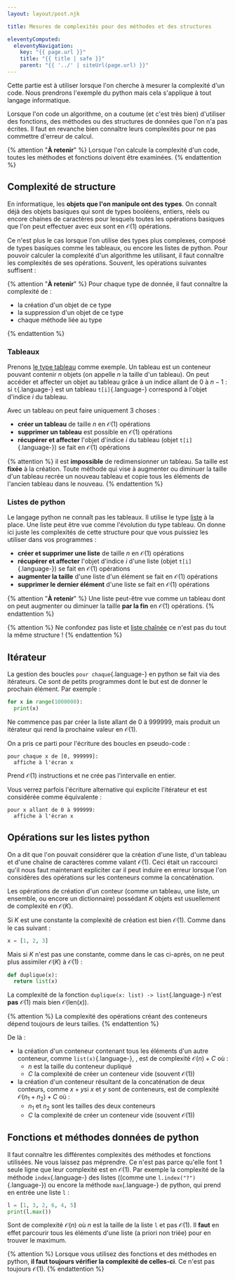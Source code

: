```yaml
---
layout: layout/post.njk

title: Mesures de complexités pour des méthodes et des structures

eleventyComputed:
  eleventyNavigation:
    key: "{{ page.url }}"
    title: "{{ title | safe }}"
    parent: "{{ '../' | siteUrl(page.url) }}"
---
```


Cette partie est à utiliser lorsque l'on cherche à mesurer la complexité d'un code. Nous prendrons l'exemple du python mais cela s'applique à tout langage informatique.

Lorsque l'on code un algorithme, on a coutume (et c'est très bien) d'utiliser des fonctions, des méthodes ou des structures de données que l'on n'a pas écrites. Il faut en revanche bien connaître leurs complexités pour ne pas commettre d'erreur de calcul.

{% attention "**À retenir**" %}
Lorsque l'on calcule la complexité d'un code, toutes les méthodes et fonctions doivent être examinées.
{% endattention %}

## Complexité de structure

En informatique, les **objets que l'on manipule ont des types**. On connaît déjà des objets basiques qui sont de types booléens, entiers, réels ou encore chaines de caractères pour lesquels toutes les opérations basiques que l'on peut effectuer avec eux sont en $\mathcal{O}(1)$ opérations.

Ce n'est plus le cas lorsque l'on utilise des types plus complexes, composé de types basiques comme les tableaux, ou encore les listes de python. Pour pouvoir calculer la complexité d'un algorithme les utilisant, il faut connaître les complexités de ses opérations. Souvent, les opérations suivantes suffisent :

{% attention "**À retenir**" %}
Pour chaque type de donnée, il faut connaître la complexité de :

- la création d'un objet de ce type
- la suppression d'un objet de ce type
- chaque méthode liée au type

{% endattention %}

### Tableaux

Prenons [le type tableau](../../écrire-algorithmes/pseudo-code/#tableaux) comme exemple. Un tableau est un conteneur pouvant contenir $n$ objets (on appelle $n$ la taille d'un tableau). On peut accéder et affecter un objet au tableau grâce à un indice allant de $0$ à $n-1$ : si `t`{.language-} est un tableau `t[i]`{.language-} correspond à l'objet d'indice $i$ du tableau.

Avec un tableau on peut faire uniquement 3 choses :

- **créer un tableau** de taille $n$ en $\mathcal{O}(1)$ opérations
- **supprimer un tableau** est possible en $\mathcal{O}(1)$ opérations
- **récupérer et affecter** l'objet d'indice $i$ du tableau (objet `t[i]`{.language-}) se fait en $\mathcal{O}(1)$ opérations

{% attention %}
il est **impossible** de redimensionner un tableau. Sa taille est **fixée** à la création. Toute méthode qui vise à augmenter ou diminuer la taille d'un tableau recrée un nouveau tableau et copie tous les éléments de l'ancien tableau dans le nouveau.
{% endattention %}

### Listes de python

Le langage python ne connaît pas les tableaux. Il utilise le type [liste](https://docs.python.org/fr/3/tutorial/introduction.html#lists) à la place. Une liste peut être vue comme l'évolution du type tableau. On donne ici juste les complexités de cette structure pour que vous puissiez les utiliser dans vos programmes :

- **créer et supprimer une liste** de taille $n$ en $\mathcal{O}(1)$ opérations
- **récupérer et affecter** l'objet d'indice $i$ d'une liste (objet `t[i]`{.language-}) se fait en $\mathcal{O}(1)$ opérations
- **augmenter la taille** d'une liste d'un élément se fait en $\mathcal{O}(1)$ opérations
- **supprimer le dernier élément** d'une liste se fait en $\mathcal{O}(1)$ opérations

{% attention "**À retenir**" %}
Une liste peut-être vue comme un tableau dont on peut augmenter ou diminuer la taille **par la fin** en $\mathcal{O}(1)$ opérations.
{% endattention %}

{% attention %}
Ne confondez pas liste et [liste chaînée](https://fr.wikipedia.org/wiki/Liste_cha%C3%AEn%C3%A9e) ce n'est pas du tout la même structure !
{% endattention %}

## Itérateur

La gestion des boucles `pour chaque`{.language-} en python se fait via des itérateurs. Ce sont de petits programmes dont le but est de donner le prochain élément. Par exemple :

```python
for x in range(1000000):
  print(x)
```

Ne commence pas par créer la liste allant de 0 à 999999, mais produit un itérateur qui rend la prochaine valeur en $\mathcal{O}(1)$.

On a pris ce parti pour l'écriture des boucles en pseudo-code :

```pseudocode
pour chaque x de [0, 999999]:
  affiche à l'écran x
```

Prend $\mathcal{O}(1)$ instructions et ne crée pas l'intervalle en entier.

Vous verrez parfois l'écriture alternative qui explicite l'itérateur et est considérée comme équivalente :

```pseudocode
pour x allant de 0 à 999999:
  affiche à l'écran x
```

## Opérations sur les listes python

On a dit que l'on pouvait considérer que la création d'une liste, d'un tableau et d'une chaîne de caractères comme valant $\mathcal{O}(1)$. Ceci était un raccourci qu'il nous faut maintenant expliciter car il peut induire en erreur lorsque l'on considères des opérations sur les conteneurs comme la concaténation.

Les opérations de création d'un conteur (comme un tableau, une liste, un ensemble, ou encore un dictionnaire) possédant $K$ objets est usuellement de complexité en $\mathcal{O}(K)$.

Si $K$ est une constante la complexité de création est bien $\mathcal{O}(1)$. Comme dans le cas suivant :

```python
x = [1, 2, 3]
```

Mais si $K$ n'est pas une constante, comme dans le cas ci-après, on ne peut plus assimiler $\mathcal{O}(K)$ à $\mathcal{O}(1)$ :

```python
def duplique(x):
  return list(x)
```

La complexité de la fonction `duplique(x: list) -> list`{.language-} n'est **pas** $\mathcal{O}(1)$ mais bien $\mathcal{O}(\text{len}(x))$.

{% attention %}
La complexité des opérations créant des conteneurs dépend toujours de leurs tailles.
{% endattention %}

De là :

- la création d'un conteneur contenant tous les éléments d'un autre conteneur, comme `list(x)`{.language-}, , est de complexité $\mathcal{O}(n) + C$ où :
  - $n$ est la taille du conteneur dupliqué
  - $C$ la complexité de créer un conteneur vide (souvent $\mathcal{O}(1)$)
- la création d'un conteneur résultant de la concaténation de deux conteurs, comme $x + y$si $x$ et $y$ sont de conteneurs, est de complexité $\mathcal{O}(n_1 + n_2) + C$ où :
  - $n_1$ et $n_2$ sont les tailles des deux conteneurs
  - $C$ la complexité de créer un conteneur vide (souvent $\mathcal{O}(1)$)

## Fonctions et méthodes données de python

Il faut connaître les différentes complexités des méthodes et fonctions utilisées. Ne vous laissez pas méprendre. Ce n'est pas parce qu'elle font 1 seule ligne que leur complexité est en $\mathcal{O}(1)$. Par exemple la complexité de la méthode `index`{.language-} des listes ((comme une `l.index("?")`{.language-}) ou encore  la méthode `max`{.language-} de python, qui prend en entrée une liste `l` :

```python
l = [1, 3, 2, 6, 4, 5]
print(l.max())
```

Sont de complexité $\mathcal{O}(n)$  où $n$ est la taille de la liste `l` et pas $\mathcal{O}(1)$. Il **faut** en effet parcourir tous les éléments d'une liste (a priori non triée) pour en trouver le maximum.

{% attention %}
Lorsque vous utilisez des fonctions et des méthodes en python, **il faut toujours vérifier la complexité de celles-ci**. Ce n'est pas toujours $\mathcal{O}(1)$.
{% endattention %}
